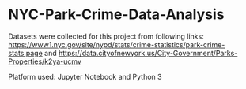 # NYC-Park-Crime-Data-Analysis
Datasets were collected for this project from following links:
    https://www1.nyc.gov/site/nypd/stats/crime-statistics/park-crime-stats.page and
    https://data.cityofnewyork.us/City-Government/Parks-Properties/k2ya-ucmv

Platform used:
    Jupyter Notebook and
    Python 3
